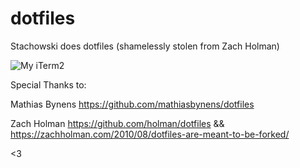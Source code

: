# dotfiles
Stachowski does dotfiles (shamelessly stolen from Zach Holman)

![My iTerm2](https://www.dropbox.com/s/66lhn0tzohgyrnv/Screenshot%202017-11-28%2007.47.14.png?dl=0)

Special Thanks to:

Mathias Bynens
https://github.com/mathiasbynens/dotfiles

Zach Holman
https://github.com/holman/dotfiles && https://zachholman.com/2010/08/dotfiles-are-meant-to-be-forked/

<3
